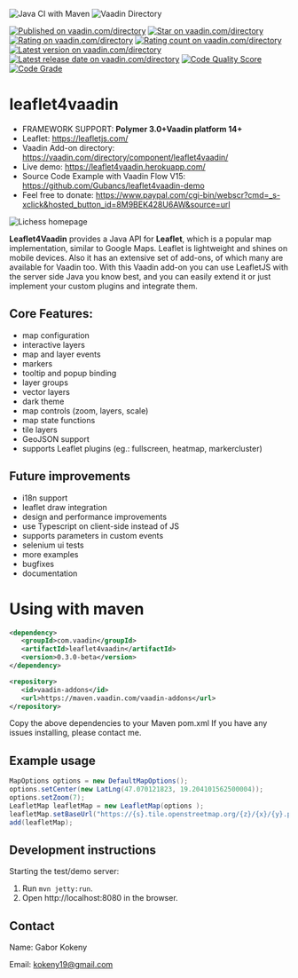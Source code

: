 
![Java CI with Maven](https://github.com/Gubancs/leaflet4vaadin/workflows/Java%20CI%20with%20Maven/badge.svg)
![Vaadin Directory](https://github.com/Gubancs/leaflet4vaadin/workflows/Vaadin%20Directory/badge.svg)

[![Published on vaadin.com/directory](https://img.shields.io/badge/Vaadin%20Directory-published-blue.svg?colorB=00b4f0)](https://vaadin.com/directory/component/leaflet4vaadin)
[![Star on vaadin.com/directory](https://img.shields.io/vaadin-directory/star/leaflet4vaadin.svg)](https://vaadin.com/directory/component/leaflet4vaadin)
[![Rating on vaadin.com/directory](https://img.shields.io/vaadin-directory/rating/leaflet4vaadin.svg)](https://vaadin.com/directory/component/leaflet4vaadin)
[![Rating count on vaadin.com/directory](https://img.shields.io/vaadin-directory/rc/leaflet4vaadin.svg)](https://vaadin.com/directory/component/leaflet4vaadin)
[![Latest version on vaadin.com/directory](https://img.shields.io/vaadin-directory/v/leaflet4vaadin.svg)](https://vaadin.com/directory/component/leaflet4vaadin)
[![Latest release date on vaadin.com/directory](https://img.shields.io/vaadin-directory/rd/leaflet4vaadin.svg)](https://vaadin.com/directory/component/leaflet4vaadin)
[![Code Quality Score](https://www.code-inspector.com/project/10683/score/svg)](https://vaadin.com/directory/component/leaflet4vaadin)
[![Code Grade](https://www.code-inspector.com/project/10683/status/svg)](https://vaadin.com/directory/component/leaflet4vaadin)

# leaflet4vaadin

- FRAMEWORK SUPPORT: **Polymer 3.0+Vaadin platform 14+**
- Leaflet: https://leafletjs.com/
- Vaadin Add-on directory:
https://vaadin.com/directory/component/leaflet4vaadin/
- Live demo: https://leaflet4vaadin.herokuapp.com/
- Source Code Example with Vaadin Flow V15: https://github.com/Gubancs/leaflet4vaadin-demo
- Feel free to donate: https://www.paypal.com/cgi-bin/webscr?cmd=_s-xclick&hosted_button_id=8M9BEK428U6AW&source=url

<img src="https://raw.githubusercontent.com/Gubancs/leaflet4vaadin/master/demo.png" alt="Lichess homepage" title="Lichess comes with light and dark theme, this screenshot shows both." />

**Leaflet4Vaadin** provides a Java API for **Leaflet**, which is a popular map implementation, similar to Google Maps.  Leaflet is lightweight and shines on mobile devices. Also it has an extensive set of add-ons, of which many are available for Vaadin too.
With this Vaadin add-on you can use LeafletJS with the server side Java you know best, and you can easily extend it or just implement your custom plugins and integrate them.

## Core Features:
- map configuration
- interactive layers
- map and layer events
- markers
- tooltip and popup binding
- layer groups
- vector layers
- dark theme
- map controls (zoom, layers, scale)
- map state functions
- tile layers
- GeoJSON support
- supports Leaflet plugins (eg.: fullscreen, heatmap, markercluster)


## Future improvements
- i18n support
- leaflet draw integration
- design and performance improvements
- use Typescript on client-side instead of JS
- supports parameters in custom events
- selenium ui tests
- more examples
- bugfixes
- documentation

# Using with maven

```xml
<dependency>
   <groupId>com.vaadin</groupId>
   <artifactId>leaflet4vaadin</artifactId>
   <version>0.3.0-beta</version>
</dependency>

<repository>
   <id>vaadin-addons</id>
   <url>https://maven.vaadin.com/vaadin-addons</url>
</repository>
```
Copy the above dependencies to your Maven pom.xml If you have any issues installing, please contact me.

## Example usage

```java
MapOptions options = new DefaultMapOptions();
options.setCenter(new LatLng(47.070121823, 19.204101562500004));
options.setZoom(7);
LeafletMap leafletMap = new LeafletMap(options );
leafletMap.setBaseUrl("https://{s}.tile.openstreetmap.org/{z}/{x}/{y}.png");
add(leafletMap);
```

## Development instructions

Starting the test/demo server:
1. Run `mvn jetty:run`.
2. Open http://localhost:8080 in the browser.


## Contact

Name: Gabor Kokeny

Email: kokeny19@gmail.com
